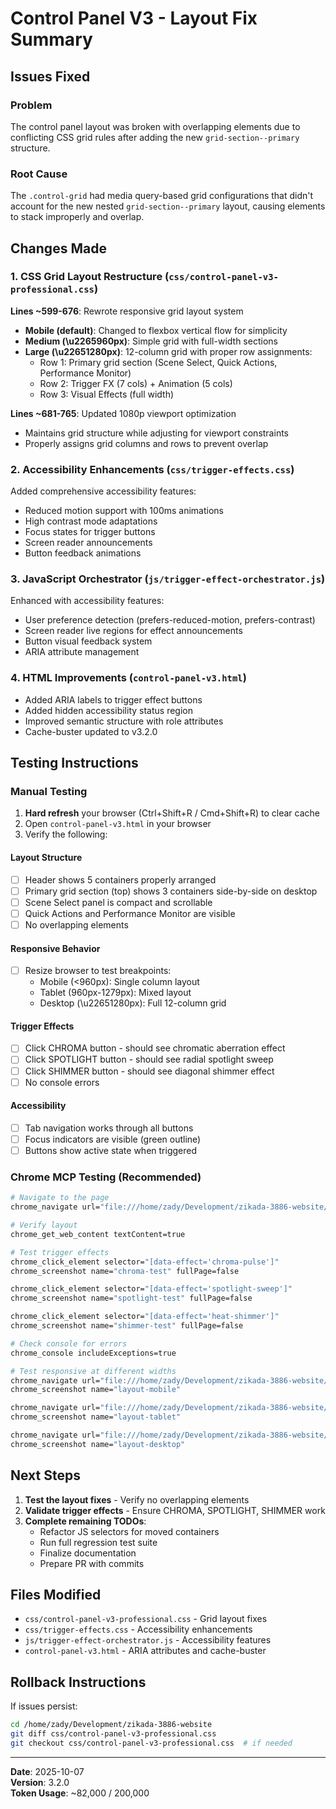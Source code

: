 # Control Panel V3 - Layout Fix Summary

## Issues Fixed

### Problem
The control panel layout was broken with overlapping elements due to conflicting CSS grid rules after adding the new `grid-section--primary` structure.

### Root Cause
The `.control-grid` had media query-based grid configurations that didn't account for the new nested `grid-section--primary` layout, causing elements to stack improperly and overlap.

## Changes Made

### 1. CSS Grid Layout Restructure (`css/control-panel-v3-professional.css`)

**Lines ~599-676**: Rewrote responsive grid layout system

- **Mobile (default)**: Changed to flexbox vertical flow for simplicity
- **Medium (\u2265960px)**: Simple grid with full-width sections  
- **Large (\u22651280px)**: 12-column grid with proper row assignments:
  - Row 1: Primary grid section (Scene Select, Quick Actions, Performance Monitor)
  - Row 2: Trigger FX (7 cols) + Animation (5 cols)
  - Row 3: Visual Effects (full width)

**Lines ~681-765**: Updated 1080p viewport optimization
- Maintains grid structure while adjusting for viewport constraints
- Properly assigns grid columns and rows to prevent overlap

### 2. Accessibility Enhancements (`css/trigger-effects.css`)

Added comprehensive accessibility features:
- Reduced motion support with 100ms animations
- High contrast mode adaptations
- Focus states for trigger buttons
- Screen reader announcements
- Button feedback animations

### 3. JavaScript Orchestrator (`js/trigger-effect-orchestrator.js`)

Enhanced with accessibility features:
- User preference detection (prefers-reduced-motion, prefers-contrast)
- Screen reader live regions for effect announcements
- Button visual feedback system
- ARIA attribute management

### 4. HTML Improvements (`control-panel-v3.html`)

- Added ARIA labels to trigger effect buttons
- Added hidden accessibility status region
- Improved semantic structure with role attributes
- Cache-buster updated to v3.2.0

## Testing Instructions

### Manual Testing

1. **Hard refresh** your browser (Ctrl+Shift+R / Cmd+Shift+R) to clear cache
2. Open `control-panel-v3.html` in your browser
3. Verify the following:

#### Layout Structure
- [ ] Header shows 5 containers properly arranged
- [ ] Primary grid section (top) shows 3 containers side-by-side on desktop
- [ ] Scene Select panel is compact and scrollable
- [ ] Quick Actions and Performance Monitor are visible
- [ ] No overlapping elements

#### Responsive Behavior  
- [ ] Resize browser to test breakpoints:
  - Mobile (<960px): Single column layout
  - Tablet (960px-1279px): Mixed layout
  - Desktop (\u22651280px): Full 12-column grid

#### Trigger Effects
- [ ] Click CHROMA button - should see chromatic aberration effect
- [ ] Click SPOTLIGHT button - should see radial spotlight sweep
- [ ] Click SHIMMER button - should see diagonal shimmer effect
- [ ] No console errors

#### Accessibility
- [ ] Tab navigation works through all buttons
- [ ] Focus indicators are visible (green outline)
- [ ] Buttons show active state when triggered

### Chrome MCP Testing (Recommended)

```bash
# Navigate to the page
chrome_navigate url="file:///home/zady/Development/zikada-3886-website/control-panel-v3.html"

# Verify layout
chrome_get_web_content textContent=true

# Test trigger effects
chrome_click_element selector="[data-effect='chroma-pulse']"
chrome_screenshot name="chroma-test" fullPage=false

chrome_click_element selector="[data-effect='spotlight-sweep']"  
chrome_screenshot name="spotlight-test" fullPage=false

chrome_click_element selector="[data-effect='heat-shimmer']"
chrome_screenshot name="shimmer-test" fullPage=false

# Check console for errors
chrome_console includeExceptions=true

# Test responsive at different widths
chrome_navigate url="file:///home/zady/Development/zikada-3886-website/control-panel-v3.html" width=768
chrome_screenshot name="layout-mobile"

chrome_navigate url="file:///home/zady/Development/zikada-3886-website/control-panel-v3.html" width=1024
chrome_screenshot name="layout-tablet"

chrome_navigate url="file:///home/zady/Development/zikada-3886-website/control-panel-v3.html" width=1920  
chrome_screenshot name="layout-desktop"
```

## Next Steps

1. **Test the layout fixes** - Verify no overlapping elements
2. **Validate trigger effects** - Ensure CHROMA, SPOTLIGHT, SHIMMER work  
3. **Complete remaining TODOs**:
   - Refactor JS selectors for moved containers
   - Run full regression test suite
   - Finalize documentation
   - Prepare PR with commits

## Files Modified

- `css/control-panel-v3-professional.css` - Grid layout fixes
- `css/trigger-effects.css` - Accessibility enhancements  
- `js/trigger-effect-orchestrator.js` - Accessibility features
- `control-panel-v3.html` - ARIA attributes and cache-buster

## Rollback Instructions

If issues persist:

```bash
cd /home/zady/Development/zikada-3886-website
git diff css/control-panel-v3-professional.css
git checkout css/control-panel-v3-professional.css  # if needed
```

---

**Date**: 2025-10-07  
**Version**: 3.2.0  
**Token Usage**: ~82,000 / 200,000
